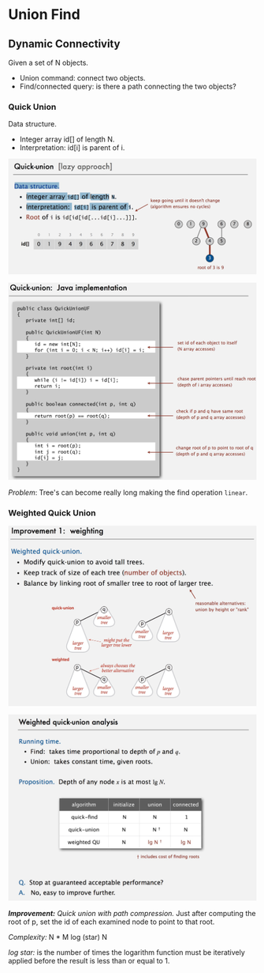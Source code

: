 # Union Find

## Dynamic Connectivity
Given a set of N objects.
- Union command: connect two objects.
- Find/connected query: is there a path connecting the two objects?

### Quick Union
Data structure.
- Integer array id[] of length N.
- Interpretation: id[i] is parent of i.

![](images/quick_union.jpg)

![](images/quick_union_code.jpg)

*Problem*: Tree's can become really long making the find operation `linear`.

### Weighted Quick Union
![](images/weighted_quick_union.jpg)

![](images/weighted_quick_union_complexity.jpg)

***Improvement:***
*Quick union with path compression.* Just after computing the root of p,
set the id of each examined node to point to that root.

*Complexity:* N * M log (star) N

*log star:* is the number of times the logarithm function must be iteratively applied before the result is less than or equal to 1.
